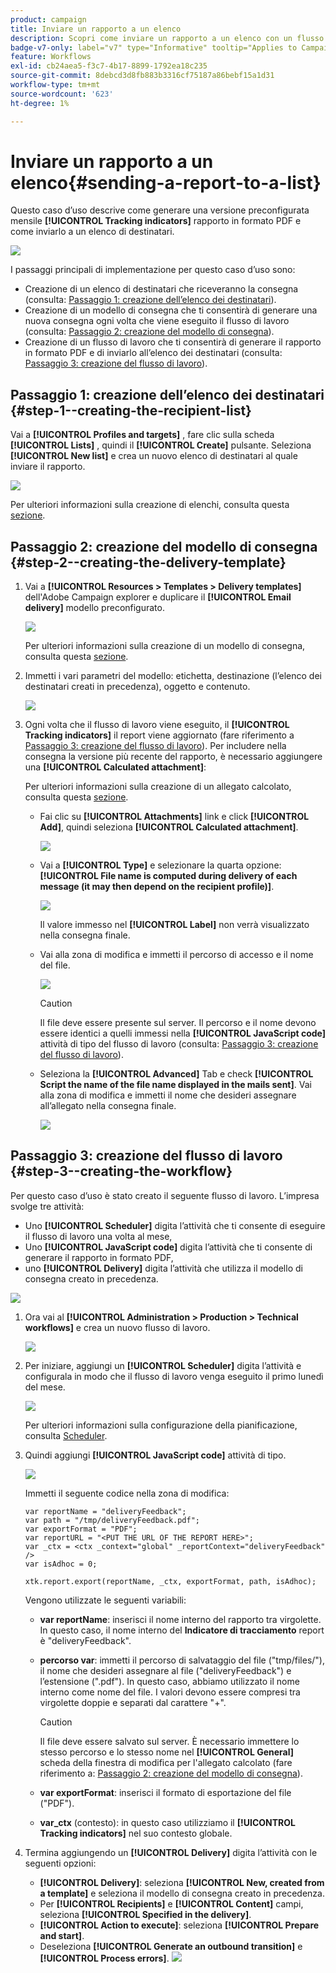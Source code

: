 ```yaml
---
product: campaign
title: Inviare un rapporto a un elenco
description: Scopri come inviare un rapporto a un elenco con un flusso di lavoro
badge-v7-only: label="v7" type="Informative" tooltip="Applies to Campaign Classic v7 only"
feature: Workflows
exl-id: cb24aea5-f3c7-4b17-8899-1792ea18c235
source-git-commit: 8debcd3d8fb883b3316cf75187a86bebf15a1d31
workflow-type: tm+mt
source-wordcount: '623'
ht-degree: 1%

---
```


# Inviare un rapporto a un elenco{#sending-a-report-to-a-list}



Questo caso d’uso descrive come generare una versione preconfigurata mensile **[!UICONTROL Tracking indicators]** rapporto in formato PDF e come inviarlo a un elenco di destinatari.

![](assets/use_case_report_intro.png)

I passaggi principali di implementazione per questo caso d’uso sono:

* Creazione di un elenco di destinatari che riceveranno la consegna (consulta: [Passaggio 1: creazione dell’elenco dei destinatari](#step-1--creating-the-recipient-list)).
* Creazione di un modello di consegna che ti consentirà di generare una nuova consegna ogni volta che viene eseguito il flusso di lavoro (consulta: [Passaggio 2: creazione del modello di consegna](#step-2--creating-the-delivery-template)).
* Creazione di un flusso di lavoro che ti consentirà di generare il rapporto in formato PDF e di inviarlo all’elenco dei destinatari (consulta: [Passaggio 3: creazione del flusso di lavoro](#step-3--creating-the-workflow)).

## Passaggio 1: creazione dell’elenco dei destinatari {#step-1--creating-the-recipient-list}

Vai a **[!UICONTROL Profiles and targets]** , fare clic sulla scheda **[!UICONTROL Lists]** , quindi il **[!UICONTROL Create]** pulsante. Seleziona **[!UICONTROL New list]** e crea un nuovo elenco di destinatari al quale inviare il rapporto.

![](assets/use_case_report_1.png)

Per ulteriori informazioni sulla creazione di elenchi, consulta questa [sezione](../../platform/using/creating-and-managing-lists.md).

## Passaggio 2: creazione del modello di consegna {#step-2--creating-the-delivery-template}

1. Vai a **[!UICONTROL Resources > Templates > Delivery templates]** dell&#39;Adobe Campaign explorer e duplicare il **[!UICONTROL Email delivery]** modello preconfigurato.

   ![](assets/use_case_report_2.png)

   Per ulteriori informazioni sulla creazione di un modello di consegna, consulta questa [sezione](../../delivery/using/about-templates.md).

1. Immetti i vari parametri del modello: etichetta, destinazione (l’elenco dei destinatari creati in precedenza), oggetto e contenuto.

   ![](assets/use_case_report_3.png)

1. Ogni volta che il flusso di lavoro viene eseguito, il **[!UICONTROL Tracking indicators]** il report viene aggiornato (fare riferimento a [Passaggio 3: creazione del flusso di lavoro](#step-3--creating-the-workflow)). Per includere nella consegna la versione più recente del rapporto, è necessario aggiungere una **[!UICONTROL Calculated attachment]**:

   Per ulteriori informazioni sulla creazione di un allegato calcolato, consulta questa [sezione](../../delivery/using/attaching-files.md#creating-a-calculated-attachment).

   * Fai clic su **[!UICONTROL Attachments]** link e click **[!UICONTROL Add]**, quindi seleziona **[!UICONTROL Calculated attachment]**.

      ![](assets/use_case_report_4.png)

   * Vai a **[!UICONTROL Type]** e selezionare la quarta opzione: **[!UICONTROL File name is computed during delivery of each message (it may then depend on the recipient profile)]**.

      ![](assets/use_case_report_5.png)

      Il valore immesso nel **[!UICONTROL Label]** non verrà visualizzato nella consegna finale.

   * Vai alla zona di modifica e immetti il percorso di accesso e il nome del file.

      ![](assets/use_case_report_6.png)

      >[!CAUTION]
      >
      >Il file deve essere presente sul server. Il percorso e il nome devono essere identici a quelli immessi nella **[!UICONTROL JavaScript code]** attività di tipo del flusso di lavoro (consulta: [Passaggio 3: creazione del flusso di lavoro](#step-3--creating-the-workflow)).

   * Seleziona la **[!UICONTROL Advanced]** Tab e check **[!UICONTROL Script the name of the file name displayed in the mails sent]**. Vai alla zona di modifica e immetti il nome che desideri assegnare all’allegato nella consegna finale.

      ![](assets/use_case_report_6bis.png)

## Passaggio 3: creazione del flusso di lavoro {#step-3--creating-the-workflow}

Per questo caso d’uso è stato creato il seguente flusso di lavoro. L’impresa svolge tre attività:

* Uno **[!UICONTROL Scheduler]** digita l’attività che ti consente di eseguire il flusso di lavoro una volta al mese,
* Uno **[!UICONTROL JavaScript code]** digita l’attività che ti consente di generare il rapporto in formato PDF,
* uno **[!UICONTROL Delivery]** digita l’attività che utilizza il modello di consegna creato in precedenza.

![](assets/use_case_report_8.png)

1. Ora vai al **[!UICONTROL Administration > Production > Technical workflows]** e crea un nuovo flusso di lavoro.

   ![](assets/use_case_report_7.png)

1. Per iniziare, aggiungi un **[!UICONTROL Scheduler]** digita l’attività e configurala in modo che il flusso di lavoro venga eseguito il primo lunedì del mese.

   ![](assets/use_case_report_9.png)

   Per ulteriori informazioni sulla configurazione della pianificazione, consulta [Scheduler](scheduler.md).

1. Quindi aggiungi **[!UICONTROL JavaScript code]** attività di tipo.

   ![](assets/use_case_report_10.png)

   Immetti il seguente codice nella zona di modifica:

   ```
   var reportName = "deliveryFeedback";
   var path = "/tmp/deliveryFeedback.pdf";
   var exportFormat = "PDF";
   var reportURL = "<PUT THE URL OF THE REPORT HERE>";
   var _ctx = <ctx _context="global" _reportContext="deliveryFeedback" />
   var isAdhoc = 0;
   
   xtk.report.export(reportName, _ctx, exportFormat, path, isAdhoc);
   ```

   Vengono utilizzate le seguenti variabili:

   * **var reportName**: inserisci il nome interno del rapporto tra virgolette. In questo caso, il nome interno del **Indicatore di tracciamento** report è &quot;deliveryFeedback&quot;.
   * **percorso var**: immetti il percorso di salvataggio del file (&quot;tmp/files/&quot;), il nome che desideri assegnare al file (&quot;deliveryFeedback&quot;) e l’estensione (&quot;.pdf&quot;). In questo caso, abbiamo utilizzato il nome interno come nome del file. I valori devono essere compresi tra virgolette doppie e separati dal carattere &quot;+&quot;.

      >[!CAUTION]
      >
      >Il file deve essere salvato sul server. È necessario immettere lo stesso percorso e lo stesso nome nel **[!UICONTROL General]** scheda della finestra di modifica per l&#39;allegato calcolato (fare riferimento a: [Passaggio 2: creazione del modello di consegna](#step-2--creating-the-delivery-template)).

   * **var exportFormat**: inserisci il formato di esportazione del file (&quot;PDF&quot;).
   * **var_ctx** (contesto): in questo caso utilizziamo il **[!UICONTROL Tracking indicators]** nel suo contesto globale.

1. Termina aggiungendo un **[!UICONTROL Delivery]** digita l’attività con le seguenti opzioni:

   * **[!UICONTROL Delivery]**: seleziona **[!UICONTROL New, created from a template]** e seleziona il modello di consegna creato in precedenza.
   * Per **[!UICONTROL Recipients]** e **[!UICONTROL Content]** campi, seleziona **[!UICONTROL Specified in the delivery]**.
   * **[!UICONTROL Action to execute]**: seleziona **[!UICONTROL Prepare and start]**.
   * Deseleziona **[!UICONTROL Generate an outbound transition]** e **[!UICONTROL Process errors]**.
   ![](assets/use_case_report_11.png)
